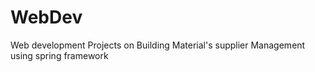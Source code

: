 # WebDev
Web development Projects on Building Material's supplier Management using spring framework 


